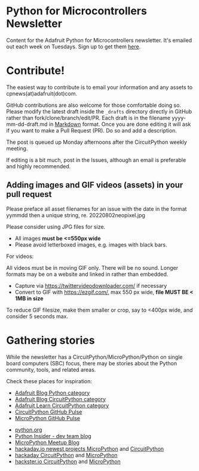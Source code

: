 # Python for Microcontrollers Newsletter

Content for the Adafruit Python for Microcontrollers newsletter. It's emailed out each week on
Tuesdays. Sign up to get them [here](https://www.adafruitdaily.com/).

# Contribute!

The easiest way to contribute is to email your information and any assets to cpnews(at)adafruit(dot)com.

GitHub contributions are also welcome for those comfortable doing so. Please modify the latest draft 
inside the `_drafts` directory directly in GitHub rather than fork/clone/branch/edit/PR. 
Each draft is in the filename yyyy-mm-dd-draft.md in [Markdown](https://www.markdownguide.org/) format.
Once you are done editing it will ask if you want to make a Pull Request (PR). Do so and add a description.

The post is queued up Monday afternoons after the CircuitPython weekly meeting.

If editing is a bit much, post in the Issues, although an email is preferable and highly recommended.

## Adding images and GIF videos (assets) in your pull request

Please preface all asset filenames for an issue with the date in the format yymmdd then a unique string, re. 20220802neopixel.jpg

Please consider using JPG files for size.
* All images **must be <=550px wide**
* Please avoid letterboxed images, e.g. images with black bars.

For videos:

All videos must be in moving GIF only. There will be no sound. Longer formats may be on a website and linked in rather than embedded.

* Capture via https://twittervideodownloader.com/ if necessary
* Convert to GIF with https://ezgif.com/, max 550 px wide, **file MUST BE < 1MB in size**

To reduce GIF filesize, make them smaller or crop, say to <400px wide, and consider 5 seconds max.

# Gathering stories
While the newsletter has a CircuitPython/MicroPython/Python on single board computers (SBC) focus, there may be stories about the Python community, tools, and related areas.

Check these places for inspiration:

 * [Adafruit Blog Python category](https://blog.adafruit.com/category/python/)
 * [Adafruit Blog CircuitPython category](https://blog.adafruit.com/category/circuitpython/)
 * [Adafruit Learn CircuitPython category](https://learn.adafruit.com/category/micropython-slash-circuitpython)
 * [CircuitPython GitHub Pulse](https://github.com/adafruit/circuitpython/pulse)
 * [MicroPython GitHub Pulse](https://github.com/micropython/micropython/pulse)
 - [python.org](https://www.python.org/)
- [Python Insider - dev team blog](https://pythoninsider.blogspot.com/)
- [MicroPython Meetup Blog](https://melbournemicropythonmeetup.github.io/)
- [hackaday.io newest projects MicroPython](https://hackaday.io/projects?tag=micropython&sort=date) and [CircuitPython](https://hackaday.io/projects?tag=circuitpython&sort=date)
- [hackaday CircuitPython](https://hackaday.com/blog/?s=circuitpython) and [MicroPython](https://hackaday.com/blog/?s=micropython)
- [hackster.io CircuitPython](https://www.hackster.io/search?q=circuitpython&i=projects&sort_by=most_recent) and [MicroPython](https://www.hackster.io/search?q=micropython&i=projects&sort_by=most_recent)
